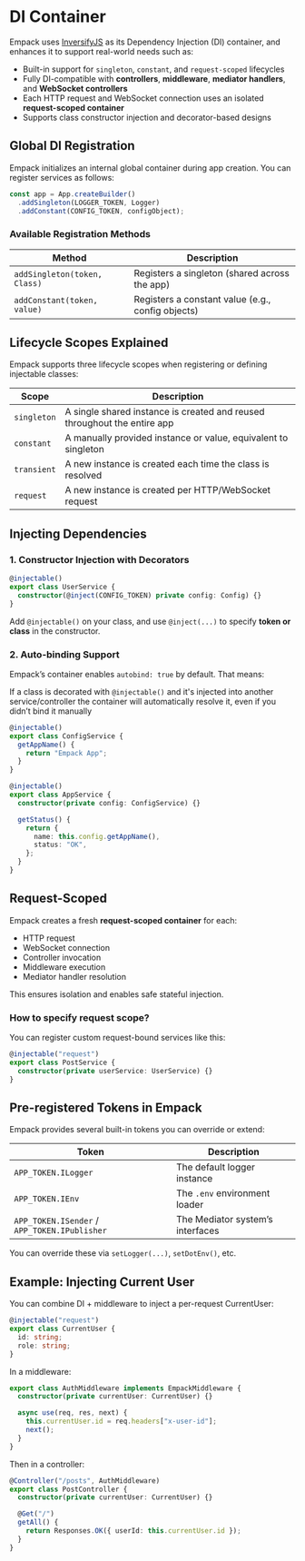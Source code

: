 # DI Container

Empack uses [InversifyJS](https://github.com/inversify/InversifyJS) as its Dependency Injection (DI) container, and enhances it to support real-world needs such as:

* Built-in support for `singleton`, `constant`, and `request-scoped` lifecycles
* Fully DI-compatible with **controllers**, **middleware**, **mediator handlers**, and **WebSocket controllers**
* Each HTTP request and WebSocket connection uses an isolated **request-scoped container**
* Supports class constructor injection and decorator-based designs

## Global DI Registration

Empack initializes an internal global container during app creation. You can register services as follows:

```ts
const app = App.createBuilder()
  .addSingleton(LOGGER_TOKEN, Logger)
  .addConstant(CONFIG_TOKEN, configObject);
```

### Available Registration Methods

| Method                       | Description                                        |
| ---------------------------- | -------------------------------------------------- |
| `addSingleton(token, Class)` | Registers a singleton (shared across the app)      |
| `addConstant(token, value)`  | Registers a constant value (e.g., config objects)  |

## Lifecycle Scopes Explained

Empack supports three lifecycle scopes when registering or defining injectable classes:

| Scope       | Description                                                                |
| ----------- | -------------------------------------------------------------------------- |
| `singleton` | A single shared instance is created and reused throughout the entire app   |
| `constant`  | A manually provided instance or value, equivalent to singleton             |
| `transient` | A new instance is created each time the class is resolved                  |
| `request`   | A new instance is created per HTTP/WebSocket request                       |



## Injecting Dependencies

### 1. Constructor Injection with Decorators

```ts
@injectable()
export class UserService {
  constructor(@inject(CONFIG_TOKEN) private config: Config) {}
}
```
Add `@injectable()` on your class, and use `@inject(...)` to specify **token or class** in the constructor.

### 2. Auto-binding Support

Empack’s container enables `autobind: true` by default. That means:

If a class is decorated with `@injectable()` and it's injected into another service/controller
the container will automatically resolve it, even if you didn’t bind it manually

```ts
@injectable()
export class ConfigService {
  getAppName() {
    return "Empack App";
  }
}

@injectable()
export class AppService {
  constructor(private config: ConfigService) {}

  getStatus() {
    return {
      name: this.config.getAppName(),
      status: "OK",
    };
  }
}
```

## Request-Scoped

Empack creates a fresh **request-scoped container** for each:

* HTTP request
* WebSocket connection
* Controller invocation
* Middleware execution
* Mediator handler resolution

This ensures isolation and enables safe stateful injection.

### How to specify request scope?

You can register custom request-bound services like this:

```ts
@injectable("request")
export class PostService {
  constructor(private userService: UserService) {}
}
```

## Pre-registered Tokens in Empack

Empack provides several built-in tokens you can override or extend:

| Token                                        | Description                      |
| -------------------------------------------- | -------------------------------- |
| `APP_TOKEN.ILogger`                          | The default logger instance      |
| `APP_TOKEN.IEnv`                             | The `.env` environment loader    |
| `APP_TOKEN.ISender` / `APP_TOKEN.IPublisher` | The Mediator system’s interfaces |

You can override these via `setLogger(...)`, `setDotEnv()`, etc.

## Example: Injecting Current User

You can combine DI + middleware to inject a per-request CurrentUser:

```ts
@injectable("request")
export class CurrentUser {
  id: string;
  role: string;
}
```

In a middleware:

```ts
export class AuthMiddleware implements EmpackMiddleware {
  constructor(private currentUser: CurrentUser) {}

  async use(req, res, next) {
    this.currentUser.id = req.headers["x-user-id"];
    next();
  }
}
```

Then in a controller:

```ts
@Controller("/posts", AuthMiddleware)
export class PostController {
  constructor(private currentUser: CurrentUser) {}

  @Get("/")
  getAll() {
    return Responses.OK({ userId: this.currentUser.id });
  }
}
```
